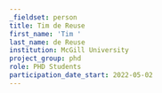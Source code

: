 ```yaml
---
_fieldset: person
title: Tim de Reuse
first_name: 'Tim '
last_name: de Reuse
institution: McGill University
project_group: phd
role: PHD Students
participation_date_start: 2022-05-02
---
```

